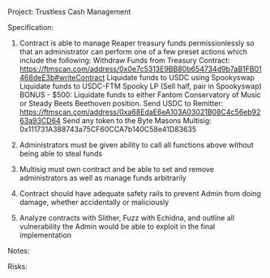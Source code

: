 Project: Trustless Cash Management

Specification:
1. Contract is able to manage Reaper treasury funds permissionlessly so that an administrator can perform
one of a few preset actions which include the following:
Withdraw Funds from Treasury Contract: https://ftmscan.com/address/0x0e7c5313E9BB80b654734d9b7aB1FB01468deE3b#writeContract
Liquidate funds to USDC using Spookyswap
Liquidate funds to USDC-FTM Spooky LP (Sell half, pair in Spookyswap)
BONUS - $500: Liquidate funds to either Fantom Conservatory of Music or Steady Beets Beethoven position.
Send USDC to Remitter: https://ftmscan.com/address/0xa68EdaE6eA103A03021B08C4c56eb9263a93CD64
Send any token to the Byte Masons Multisig: 0x111731A388743a75CF60CCA7b140C58e41D83635

2. Administrators must be given ability to call all functions above without being able to steal funds
3. Multisig must own contract and be able to set and remove administrators as well as manage funds arbitrarily
4. Contract should have adequate safety rails to prevent Admin from doing damage, whether accidentally or maliciously
5. Analyze contracts with Slither, Fuzz with Echidna, and outline all vulnerability the Admin would be able to exploit in the final implementation 

Notes:

Risks:
